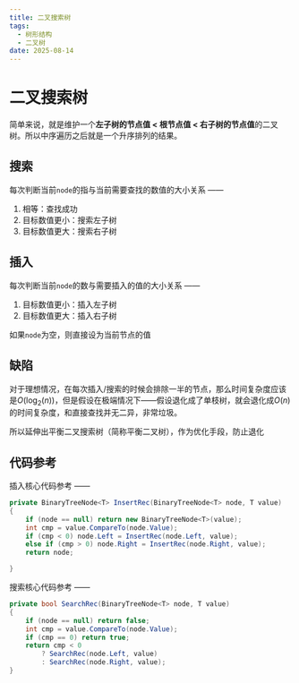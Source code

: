 ```yaml
---
title: 二叉搜索树
tags:
  - 树形结构
  - 二叉树
date: 2025-08-14
---
```

# 二叉搜索树

简单来说，就是维护一个**左子树的节点值 < 根节点值 < 右子树的节点值**的二叉树。所以中序遍历之后就是一个升序排列的结果。

## 搜索

每次判断当前`node`的指与当前需要查找的数值的大小关系 ——
1. 相等：查找成功
2. 目标数值更小：搜索左子树
3. 目标数值更大：搜索右子树

## 插入

每次判断当前`node`的数与需要插入的值的大小关系 ——
1. 目标数值更小：插入左子树
2. 目标数值更大：插入右子树

如果`node`为空，则直接设为当前节点的值

## 缺陷

对于理想情况，在每次插入/搜索的时候会排除一半的节点，那么时间复杂度应该是$O(\log_{2}(n))$，但是假设在极端情况下——假设退化成了单枝树，就会退化成$O(n)$的时间复杂度，和直接查找并无二异，非常垃圾。

所以延伸出平衡二叉搜索树（简称平衡二叉树），作为优化手段，防止退化

## 代码参考

插入核心代码参考 ——
```C#
private BinaryTreeNode<T> InsertRec(BinaryTreeNode<T> node, T value)
{
	if (node == null) return new BinaryTreeNode<T>(value);
	int cmp = value.CompareTo(node.Value);
	if (cmp < 0) node.Left = InsertRec(node.Left, value);
	else if (cmp > 0) node.Right = InsertRec(node.Right, value);
	return node;

}
```

搜索核心代码参考 ——
```C#
private bool SearchRec(BinaryTreeNode<T> node, T value)
{
	if (node == null) return false;
	int cmp = value.CompareTo(node.Value);
	if (cmp == 0) return true;
	return cmp < 0
		? SearchRec(node.Left, value)
		: SearchRec(node.Right, value);
}
```